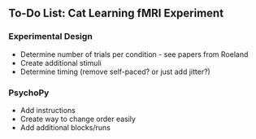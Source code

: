 ## To-Do List: Cat Learning fMRI Experiment

### Experimental Design
* Determine number of trials per condition - see papers from Roeland
* Create additional stimuli
* Determine timing (remove self-paced? or just add jitter?)

### PsychoPy
* Add instructions
* Create way to change order easily
* Add additional blocks/runs